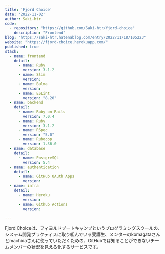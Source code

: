 ```yaml
---
title: 'Fjord Choice'
date: '2022-11-02'
author: Saki-htr
code: 
  - repository: "https://github.com/Saki-htr/fjord-choice"
    description: "Frontend"
blog: "https://saki-htr.hatenablog.com/entry/2022/11/18/105223"
website: "https://fjord-choice.herokuapp.com/"
published: true
stack:
  - name: frontend
    detail: 
      - name: Ruby
        version: 3.1.2
      - name: Slim
        version: 
      - name: Bulma
        version: 
      - name: ESLint
        version: "8.20"
  - name: backend
    detail:
      - name: Ruby on Rails
        version: 7.0.4
      - name: Ruby
        version: 3.1.2
      - name: RSpec
        version: "5.0"
      - name: Rubocop
        version: 1.36.0
  - name: database
    detail:
      - name: PostgreSQL
        version: 5.4
  - name: authentication
    detail:
      - name: GitHub OAuth Apps
        version: 
  - name: infra
    detail:
      - name: Heroku
        version: 
      - name: Github Actions
        version: 

---
```


Fjord Choiceは、フィヨルドブートキャンプというプログラミングスクールの、システム開発プラクティスに取り組んでいる受講生、メンターのkomagataさんとmachidaさんに使っていただくための、GitHubでは知ることができないチームメンバーの状況を見える化するサービスです。

